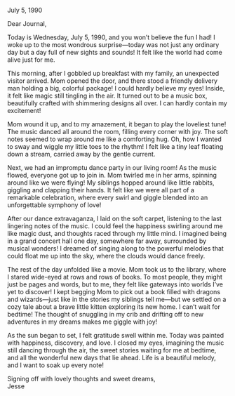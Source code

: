 
July 5, 1990

Dear Journal,

Today is Wednesday, July 5, 1990, and you won’t believe the fun I had! I woke up to the most wondrous surprise—today was not just any ordinary day but a day full of new sights and sounds! It felt like the world had come alive just for me.

This morning, after I gobbled up breakfast with my family, an unexpected visitor arrived. Mom opened the door, and there stood a friendly delivery man holding a big, colorful package! I could hardly believe my eyes! Inside, it felt like magic still tingling in the air. It turned out to be a music box, beautifully crafted with shimmering designs all over. I can hardly contain my excitement! 

Mom wound it up, and to my amazement, it began to play the loveliest tune! The music danced all around the room, filling every corner with joy. The soft notes seemed to wrap around me like a comforting hug. Oh, how I wanted to sway and wiggle my little toes to the rhythm! I felt like a tiny leaf floating down a stream, carried away by the gentle current.

Next, we had an impromptu dance party in our living room! As the music flowed, everyone got up to join in. Mom twirled me in her arms, spinning around like we were flying! My siblings hopped around like little rabbits, giggling and clapping their hands. It felt like we were all part of a remarkable celebration, where every swirl and giggle blended into an unforgettable symphony of love!

After our dance extravaganza, I laid on the soft carpet, listening to the last lingering notes of the music. I could feel the happiness swirling around me like magic dust, and thoughts raced through my little mind. I imagined being in a grand concert hall one day, somewhere far away, surrounded by musical wonders! I dreamed of singing along to the powerful melodies that could float me up into the sky, where the clouds would dance freely.

The rest of the day unfolded like a movie. Mom took us to the library, where I stared wide-eyed at rows and rows of books. To most people, they might just be pages and words, but to me, they felt like gateways into worlds I’ve yet to discover! I kept begging Mom to pick out a book filled with dragons and wizards—just like in the stories my siblings tell me—but we settled on a cozy tale about a brave little kitten exploring its new home. I can’t wait for bedtime! The thought of snuggling in my crib and drifting off to new adventures in my dreams makes me giggle with joy!

As the sun began to set, I felt gratitude swell within me. Today was painted with happiness, discovery, and love. I closed my eyes, imagining the music still dancing through the air, the sweet stories waiting for me at bedtime, and all the wonderful new days that lie ahead. Life is a beautiful melody, and I want to soak up every note!

Signing off with lovely thoughts and sweet dreams,  
Jesse
